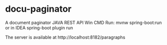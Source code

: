 # docu-paginator
A document paginator JAVA REST API
Win CMD 
Run: mvnw spring-boot:run or in IDEA spring-boot plugin run

The server is available at http://localhost:8182/paragraphs

